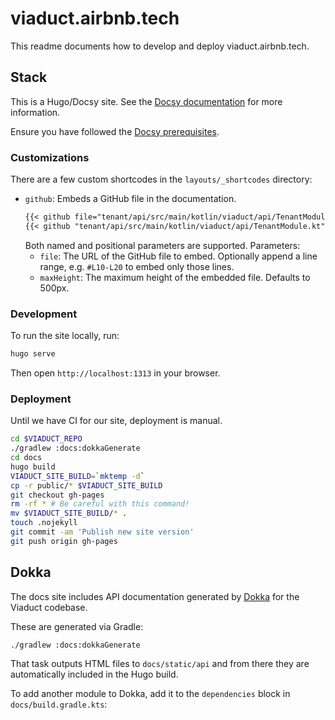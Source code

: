 # viaduct.airbnb.tech

This readme documents how to develop and deploy viaduct.airbnb.tech.

## Stack

This is a Hugo/Docsy site. See the [Docsy documentation](https://www.docsy.dev/docs/getting-started/) for more information.

Ensure you have followed the [Docsy prerequisites](https://www.docsy.dev/docs/get-started/docsy-as-module/installation-prerequisites/).

### Customizations

There are a few custom shortcodes in the `layouts/_shortcodes` directory:

* `github`: Embeds a GitHub file in the documentation.
    ```markdown
    {{< github file="tenant/api/src/main/kotlin/viaduct/api/TenantModule.kt" maxHeight=1000 >}}
    {{< github "tenant/api/src/main/kotlin/viaduct/api/TenantModule.kt" branch="jsmith--test" >}}
    ```
    Both named and positional parameters are supported.
    Parameters:
  * `file`: The URL of the GitHub file to embed. Optionally append a line range, e.g. `#L10-L20` to embed only those lines.
  * `maxHeight`: The maximum height of the embedded file. Defaults to 500px.

### Development

To run the site locally, run:

```bash
hugo serve
```

Then open `http://localhost:1313` in your browser.

### Deployment

Until we have CI for our site, deployment is manual.

```bash
cd $VIADUCT_REPO
./gradlew :docs:dokkaGenerate
cd docs
hugo build
VIADUCT_SITE_BUILD=`mktemp -d`
cp -r public/* $VIADUCT_SITE_BUILD
git checkout gh-pages
rm -rf * # Be careful with this command!
mv $VIADUCT_SITE_BUILD/* .
touch .nojekyll
git commit -am 'Publish new site version'
git push origin gh-pages
```

## Dokka

The docs site includes API documentation generated by [Dokka](https://kotlinlang.org/docs/dokka-overview.html) for the Viaduct codebase.

These are generated via Gradle:

```bash
./gradlew :docs:dokkaGenerate
```

That task outputs HTML files to `docs/static/api` and from there they are automatically included in the Hugo build.

To add another module to Dokka, add it to the `dependencies` block in `docs/build.gradle.kts`:
